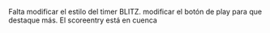 Falta modificar el estilo del timer BLITZ. modificar el botón de play para que destaque más. El scoreentry está en cuenca